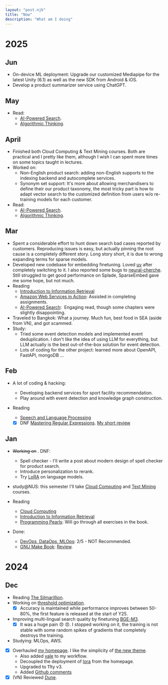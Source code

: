 ```yaml
---
layout: "post.njk"
title: "Now"
description: "What am I doing" 
---
```


# 2025
## Jun

- On-device ML deployment: Upgrade our customized Mediapipe for the latest Unity (6.1) as well as the new SDK from Android & iOS.
- Develop a product summarizer service using ChatGPT.

## May

- Read:
    - [AI-Powered Search](https://www.goodreads.com/book/show/223393598-ai-powered-search).
    - [Algorithmic Thinking](https://www.amazon.com/Algorithmic-Thinking-2nd-Problem-Based-Introduction).

## April 

- Finished both Cloud Computing & Text Mining courses. Both are practical and I pretty like them, although I wish I can spent more times on some topics taught in lectures.
- Worked on:
    - Non-English product search: adding non-English supports to the indexing backend and autocomplete services.
    - Synonym set support: It's more about allowing merchandisers to define their our product taxonomy, the most tricky part is how to adapt vector search to the customized definition from users w/o re-training models for each customer.
- Read:
    - [AI-Powered Search](https://www.goodreads.com/book/show/223393598-ai-powered-search).
    - [Algorithmic Thinking](https://www.amazon.com/Algorithmic-Thinking-2nd-Problem-Based-Introduction).

## Mar 

- Spent a considerable effort to hunt down search bad cases reported by customers. Reproducing issues is easy, but actually pinning the root cause is a completely different story. Long story short, it is due to wrong expanding terms for sparse models.
- Developed new codebase for embedding finetuning. Loved [uv](https://github.com/astral-sh/uv) after completely switching to it. I also reported some bugs to [neural-cherche](https://github.com/raphaelsty/neural-cherche/issues?q=is%3Aissue%20state%3Aopen%20author%3Adangkhoasdc). Still struggled to get good performance on Splade, SparseEmbed gave me some hope, but not much.
- Reading
    - [Introduction to Information Retrieval](https://nlp.stanford.edu/IR-book/information-retrieval-book.html)
    - [Amazon Web Services in Action](https://www.goodreads.com/book/show/60828856-amazon-web-services-in-action-third-edition): Assisted in completing assignments.
    - [AI-Powered Search](https://www.goodreads.com/book/show/223393598-ai-powered-search):  Engaging read, though some chapters were slightly disappointing.
- Traveled to Bangkok: What a journey. Much fun, best food in SEA (aside from VN), and got scammed. 
- Study:
    - Tried some event detection models and implemented event deduplication. I don't like the idea of using LLM for everything, but LLM actually is the best out-of-the-box solution for event detection.
    - Lots of coding for the other project: learned more about OpenAPI, FastAPI, mongoDB …

## Feb 

- A lot of coding & hacking:
    - Developing backend services for sport facility recommendation.
    - Play around with event detection and knowledge graph construction.

- Reading
    - [Speech and Language Processing](https://web.stanford.edu/~jurafsky/slp3/)
    - [x] DNF [Mastering Regular Expressions](https://www.goodreads.com/book/show/583628.Mastering_Regular_Expressions?ac=1&from_search=true&qid=8SA0b4fk0c&rank=1). [My short review](https://www.goodreads.com/review/show/4888412307)

## Jan 

- ~~Working on~~ . DNF:
    - Spell checker - I'll write a post about modern design of spell checker for product search.
    - Introduce personalization to rerank.
    - Try [LoRA](https://huggingface.co/docs/peft/main/en/conceptual_guides/lora) on language models.
    
- study@NUS: this semester I'll take [Cloud Computing](https://nusmods.com/courses/CS5224/cloud-computing) and [Text Mining](https://nusmods.com/courses/CS5246/text-mining) courses.

- Reading
    - [Cloud Computing](https://www.goodreads.com/book/show/17133059-cloud-computing)
    - [Introduction to Information Retrieval](https://nlp.stanford.edu/IR-book/information-retrieval-book.html)
    - [Programming Pearls](https://www.goodreads.com/book/show/52084.Programming_Pearls): Will go through all exercises in the book.
    
- Done:
    - [DevOps, DataOps, MLOps](https://www.coursera.org/learn/devops-dataops-mlops-duke): 2/5 - NOT Recommended.
    - [GNU Make Book](https://nostarch.com/gnumake): [Review](https://www.goodreads.com/review/show/3546681067).

# 2024
## Dec

- Reading [The Silmarillion](https://en.wikipedia.org/wiki/The_Silmarillion).
- Working on [threshold optimization](/posts/adaptive_threshold).
    - [x] Accuracy is maintained while performance improves between 50-80%, the first feature is released at the start of Y25.
- Improving multi-lingual search quality by finetuning [BGE-M3](https://huggingface.co/BAAI/bge-m3). 
    - [x] It was a huge pain :angry: :angry:. I stopped working on it, the training is not stable with some random spikes of gradients that completely destroys the training.
- Studying: MLOps, AWS.
- [x] Overhauled [my homepage](http://ltdk.me). I like the simplicity of [the new theme](https://github.com/CondensedMilk7/eleventy-academic-template).
    - Also added [vale](https://vale.sh/) to my workflow.
    - Decoupled the deployment of [lora](https://ltdk-lora.netlify.app/) from the homepage.
    - Upgraded to 11ty v3.
    - Added [Github comments](https://utteranc.es)
- [x] (VN) Reviewed [Dune](https://www.youtube.com/shorts/JWC_Tpqe9eE).
